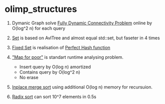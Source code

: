 # olimp_structures

1. Dymanic Graph solve [Fully Dynamic Connectivity Problem](https://en.wikipedia.org/wiki/Dynamic_connectivity) online by O(log^2 n) for each query

2. [Set](Set.h) is based on AvlTree and almost equal std::set, but faseter in 4 times

3. [Fixed Set](FixedSet.h) is realisation of [Perfect Hash function](https://en.wikipedia.org/wiki/Perfect_hash_function)

4. ["Map for poor"](MapForPoor.h) is standart runtime analysing problem.

    * Insert query by O(log n) amortized
    * Contains query by O(log^2 n)
    * No erase

5. [Inplace merge sort](InplaceMergeSort.h) using additional O(log n) memory for recursuion.

6. [Radix sort](RadixSortUInt32.h) can sort 10^7 elements in 0.5s
